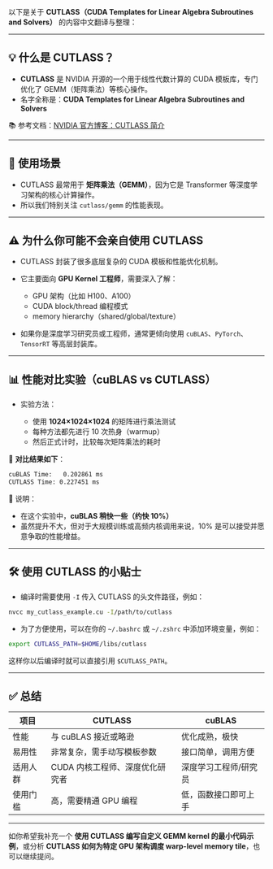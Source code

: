 以下是关于 **CUTLASS（CUDA Templates for Linear Algebra Subroutines and Solvers）** 的内容中文翻译与整理：

---

## 💡 什么是 CUTLASS？

* **CUTLASS** 是 NVIDIA 开源的一个用于线性代数计算的 CUDA 模板库，专门优化了 GEMM（矩阵乘法）等核心操作。
* 名字全称是：**CUDA Templates for Linear Algebra Subroutines and Solvers**

📚 参考文档：[NVIDIA 官方博客：CUTLASS 简介](https://developer.nvidia.com/blog/cutlass-linear-algebra-cuda/)

---

## 🎯 使用场景

* CUTLASS 最常用于 **矩阵乘法（GEMM）**，因为它是 Transformer 等深度学习架构的核心计算操作。
* 所以我们特别关注 `cutlass/gemm` 的性能表现。

---

## ⚠️ 为什么你**可能不会亲自使用 CUTLASS**

* CUTLASS 封装了很多底层复杂的 CUDA 模板和性能优化机制。
* 它主要面向 **GPU Kernel 工程师**，需要深入了解：

  * GPU 架构（比如 H100、A100）
  * CUDA block/thread 编程模式
  * memory hierarchy（shared/global/texture）
* 如果你是深度学习研究员或工程师，通常更倾向使用 `cuBLAS`、`PyTorch`、`TensorRT` 等高层封装库。

---

## 📊 性能对比实验（cuBLAS vs CUTLASS）

* 实验方法：

  * 使用 **1024×1024×1024** 的矩阵进行乘法测试
  * 每种方法都先进行 10 次热身（warmup）
  * 然后正式计时，比较每次矩阵乘法的耗时

🧪 **对比结果如下**：

```bash
cuBLAS Time:   0.202861 ms
CUTLASS Time: 0.227451 ms
```

📌 说明：

* 在这个实验中，**cuBLAS 稍快一些（约快 10%）**
* 虽然提升不大，但对于大规模训练或高频内核调用来说，10% 是可以接受并愿意争取的性能增益。

---

## 🛠️ 使用 CUTLASS 的小贴士

* 编译时需要使用 `-I` 传入 CUTLASS 的头文件路径，例如：

```bash
nvcc my_cutlass_example.cu -I/path/to/cutlass
```

* 为了方便使用，可以在你的 `~/.bashrc` 或 `~/.zshrc` 中添加环境变量，例如：

```bash
export CUTLASS_PATH=$HOME/libs/cutlass
```

这样你以后编译时就可以直接引用 `$CUTLASS_PATH`。

---

## ✅ 总结

| 项目   | CUTLASS            | cuBLAS      |
| ---- | ------------------ | ----------- |
| 性能   | 与 cuBLAS 接近或略逊     | 优化成熟，极快     |
| 易用性  | 非常复杂，需手动写模板参数      | 接口简单，调用方便   |
| 适用人群 | CUDA 内核工程师、深度优化研究者 | 深度学习工程师/研究员 |
| 使用门槛 | 高，需要精通 GPU 编程      | 低，函数接口即可上手  |

---

如你希望我补充一个 **使用 CUTLASS 编写自定义 GEMM kernel 的最小代码示例**，或分析 **CUTLASS 如何为特定 GPU 架构调度 warp-level memory tile**，也可以继续提问。

